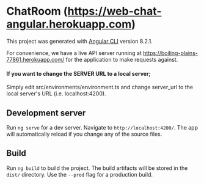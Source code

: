 # ChatRoom (https://web-chat-angular.herokuapp.com)

This project was generated with [Angular CLI](https://github.com/angular/angular-cli) version 8.2.1.

For convenience, we have a live API server running at https://boiling-plains-77861.herokuapp.com/ for the application to make requests against.

#### If you want to change the SERVER URL to a local server;  
Simply edit src/environments/environment.ts and change server_url to the local server's URL (i.e. localhost:4200).  

## Development server

Run `ng serve` for a dev server. Navigate to `http://localhost:4200/`. The app will automatically reload if you change any of the source files.

## Build

Run `ng build` to build the project. The build artifacts will be stored in the `dist/` directory. Use the `--prod` flag for a production build.

